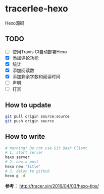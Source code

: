 # tracerlee-hexo

Hexo源码

## TODO

- [ ] 使用Travis CI自动部署Hexo
- [x] 添加评论功能
- [x] 统计
- [x] 添加阅读数
- [x] 添加剩余字数和阅读时间
- [ ] 声明
- [ ] 打赏

## How to update

```bash
git pull origin source:source
git push origin source
```

## How to write

```bash
# Warning! Do not use Git Bash Client.
# 1. start server
hexo server
# 2. new a post
hexo new 'title'
# 3. deloy to github
hexo g -d
```

**参考：** http://tracer.xin/2016/04/03/hexo-tips/
